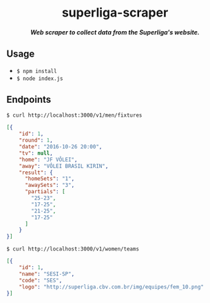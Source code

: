 <h1 align="center">superliga-scraper</h1>

<h5 align="center">Web scraper to collect data from the Superliga's website.</h5>

## Usage

- `$ npm install`
- `$ node index.js`

## Endpoints

`$ curl http://localhost:3000/v1/men/fixtures`

```json
[{
    "id": 1,
    "round": 1,
    "date": "2016-10-26 20:00",
    "tv": null,
    "home": "JF VÔLEI",
    "away": "VÔLEI BRASIL KIRIN",
    "result": {
      "homeSets": "1",
      "awaySets": "3",
      "partials": [
        "25-23",
        "17-25",
        "21-25",
        "17-25"
      ]
    }
}]
```

`$ curl http://localhost:3000/v1/women/teams`

```json
[{
    "id": 1,
    "name": "SESI-SP",
    "code": "SES",
    "logo": "http://superliga.cbv.com.br/img/equipes/fem_10.png"
}]
```
